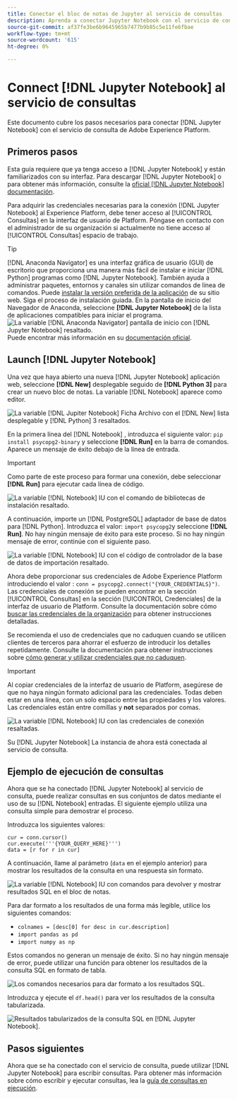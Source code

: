 ```yaml
---
title: Conectar el bloc de notas de Jupyter al servicio de consultas
description: Aprenda a conectar Jupyter Notebook con el servicio de consulta de Adobe Experience Platform.
source-git-commit: af37fe3be6b9645965b7477b9b85c5e11fe6fbae
workflow-type: tm+mt
source-wordcount: '615'
ht-degree: 0%

---
```


# Connect [!DNL Jupyter Notebook] al servicio de consultas

Este documento cubre los pasos necesarios para conectar [!DNL Jupyter Notebook] con el servicio de consulta de Adobe Experience Platform.

## Primeros pasos

Esta guía requiere que ya tenga acceso a [!DNL Jupyter Notebook] y están familiarizados con su interfaz. Para descargar [!DNL Jupyter Notebook] o para obtener más información, consulte la [oficial [!DNL Jupyter Notebook] documentación](https://jupyter.org/).

Para adquirir las credenciales necesarias para la conexión [!DNL Jupyter Notebook] al Experience Platform, debe tener acceso al [!UICONTROL Consultas] en la interfaz de usuario de Platform. Póngase en contacto con el administrador de su organización si actualmente no tiene acceso al [!UICONTROL Consultas] espacio de trabajo.

>[!TIP]
>
>[!DNL Anaconda Navigator] es una interfaz gráfica de usuario (GUI) de escritorio que proporciona una manera más fácil de instalar e iniciar [!DNL Python] programas como [!DNL Jupyter Notebook]. También ayuda a administrar paquetes, entornos y canales sin utilizar comandos de línea de comandos.
>Puede [instalar la versión preferida de la aplicación](https://docs.anaconda.com/anaconda/install/) de su sitio web.
>Siga el proceso de instalación guiada. En la pantalla de inicio del Navegador de Anaconda, seleccione **[!DNL Jupyter Notebook]** de la lista de aplicaciones compatibles para iniciar el programa.
>![La variable [!DNL Anaconda Navigator] pantalla de inicio con [!DNL Jupyter Notebook] resaltado.](../images/clients/jupyter-notebook/anaconda-navigator-home.png)
>Puede encontrar más información en su [documentación oficial](https://docs.anaconda.com/anaconda/navigator/).

## Launch [!DNL Jupyter Notebook]

Una vez que haya abierto una nueva [!DNL Jupyter Notebook] aplicación web, seleccione **[!DNL New]** desplegable seguido de **[!DNL Python 3]** para crear un nuevo bloc de notas. La variable [!DNL Notebook] aparece como editor.

![La variable [!DNL Jupiter Notebook] Ficha Archivo con el [!DNL New] lista desplegable y [!DNL Python] 3 resaltados.](../images/clients/jupyter-notebook/new-notebook.png)

En la primera línea del [!DNL Notebook] , introduzca el siguiente valor: `pip install psycopg2-binary` y seleccione **[!DNL Run]** en la barra de comandos. Aparece un mensaje de éxito debajo de la línea de entrada.

>[!IMPORTANT]
>
>Como parte de este proceso para formar una conexión, debe seleccionar **[!DNL Run]** para ejecutar cada línea de código.

![La variable [!DNL Notebook] IU con el comando de bibliotecas de instalación resaltado.](../images/clients/jupyter-notebook/install-library.png)

A continuación, importe un [!DNL PostgreSQL] adaptador de base de datos para [!DNL Python]. Introduzca el valor: `import psycopg2`y seleccione **[!DNL Run]**. No hay ningún mensaje de éxito para este proceso. Si no hay ningún mensaje de error, continúe con el siguiente paso.

![La variable [!DNL Notebook] IU con el código de controlador de la base de datos de importación resaltado.](../images/clients/jupyter-notebook/import-dbdriver.png)

Ahora debe proporcionar sus credenciales de Adobe Experience Platform introduciendo el valor : `conn = psycopg2.connect("{YOUR_CREDENTIALS}")`. Las credenciales de conexión se pueden encontrar en la sección [!UICONTROL Consultas] en la sección [!UICONTROL Credenciales] de la interfaz de usuario de Platform. Consulte la documentación sobre cómo [buscar las credenciales de la organización](../ui/credentials.md) para obtener instrucciones detalladas.

Se recomienda el uso de credenciales que no caduquen cuando se utilicen clientes de terceros para ahorrar el esfuerzo de introducir los detalles repetidamente. Consulte la documentación para obtener instrucciones sobre [cómo generar y utilizar credenciales que no caduquen](../ui/credentials.md#non-expiring-credentials).

>[!IMPORTANT]
>
>Al copiar credenciales de la interfaz de usuario de Platform, asegúrese de que no haya ningún formato adicional para las credenciales. Todas deben estar en una línea, con un solo espacio entre las propiedades y los valores. Las credenciales están entre comillas y **not** separados por comas.

![La variable [!DNL Notebook] IU con las credenciales de conexión resaltadas.](../images/clients/jupyter-notebook/provide-credentials.png)

Su [!DNL Jupyter Notebook] La instancia de ahora está conectada al servicio de consulta.

## Ejemplo de ejecución de consultas

Ahora que se ha conectado [!DNL Jupyter Notebook] al servicio de consulta, puede realizar consultas en sus conjuntos de datos mediante el uso de su [!DNL Notebook] entradas. El siguiente ejemplo utiliza una consulta simple para demostrar el proceso.

Introduzca los siguientes valores:

```console
cur = conn.cursor()
cur.execute('''{YOUR_QUERY_HERE}''')
data = [r for r in cur]
```

A continuación, llame al parámetro (`data` en el ejemplo anterior) para mostrar los resultados de la consulta en una respuesta sin formato.

![La variable [!DNL Notebook] IU con comandos para devolver y mostrar resultados SQL en el bloc de notas.](../images/clients/jupyter-notebook/example-query.png)

Para dar formato a los resultados de una forma más legible, utilice los siguientes comandos:

- `colnames = [desc[0] for desc in cur.description]`
- `import pandas as pd`
- `import numpy as np`

Estos comandos no generan un mensaje de éxito. Si no hay ningún mensaje de error, puede utilizar una función para obtener los resultados de la consulta SQL en formato de tabla.

![Los comandos necesarios para dar formato a los resultados SQL.](../images/clients/jupyter-notebook/format-results-commands.png)

Introduzca y ejecute el `df.head()` para ver los resultados de la consulta tabularizada.

![Resultados tabularizados de la consulta SQL en [!DNL Jupyter Notebook].](../images/clients/jupyter-notebook/format-results-output.png)

## Pasos siguientes

Ahora que se ha conectado con el servicio de consulta, puede utilizar [!DNL Jupyter Notebook] para escribir consultas. Para obtener más información sobre cómo escribir y ejecutar consultas, lea la [guía de consultas en ejecución](../best-practices/writing-queries.md).
